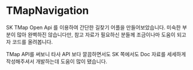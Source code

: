 # TMapNavigation
SK TMap Open Api 를 이용하여 간단한 길찾기 어플을 만들어보았습니다.
미숙한 부분이 많아 완벽하진 않습니다만, 
참고 자료가 필요하신 분들께 조금이나마 도움이 되고자 코드를 올려봅니다.
 
TMap API를 써보니 타사 API 보다 깔끔하면서도 
SK 쪽에서도 Doc 자료를 세세하게 작성해주셔서 개발하는데 도움이 많이 됐습니다.
